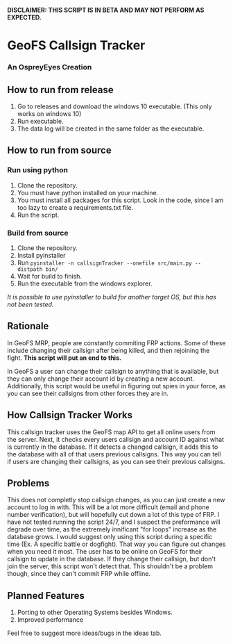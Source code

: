 **DISCLAIMER: THIS SCRIPT IS IN BETA AND MAY NOT PERFORM AS EXPECTED.**
# GeoFS Callsign Tracker
### An OspreyEyes Creation

## How to run from release
1. Go to releases and download the windows 10 executable. (This only works on windows 10)
2. Run executable.
3. The data log will be created in the same folder as the executable.

## How to run from source
### Run using python
1. Clone the repository.
2. You must have python installed on your machine.
3. You must install all packages for this script. Look in the code, since I am too lazy to create a requirements.txt file.
4. Run the script.

### Build from source
1. Clone the repository.
2. Install pyinstaller
3. Run ```pyinstaller -n callsignTracker --onefile src/main.py --distpath bin/```
4. Wait for build to finish.
5. Run the executable from the windows explorer.

_It is possible to use pyinstaller to build for another target OS, but this has not been tested._

## Rationale
In GeoFS MRP, people are constantly commiting FRP actions. Some of these include changing their callsign after being killed, and then rejoining the fight.
**This script will put an end to this.**

In GeoFS a user can change their callsign to anything that is available, but they can only change their account id by creating a new account.
Additionally, this script would be useful in figuring out spies in your force, as you can see their callsigns from other forces they are in.


## How Callsign Tracker Works
This callsign tracker uses the GeoFS map API to get all online users from the server.
Next, it checks every users callsign and account ID against what is currently in the database.
If it detects a changed callsign, it adds this to the database with all of that users previous callsigns.
This way you can tell if users are changing their callsigns, as you can see their previous callsigns.

## Problems
This does not completly stop callsign changes, as you can just create a new account to log in with. This will be a lot more difficult (email and phone number verification), but will hopefully cut down a lot of this type of FRP.
I have not tested running the script 24/7, and I suspect the preformance will degrade over time, as the extremely innificant "for loops" increase as the database grows. I would suggest only using this script during a specific time (Ex. A specific battle or dogfight). That way you can figure out changes when you need it most.
The user has to be online on GeoFS for their callsign to update in the database. If they change their callsign, but don't join the server, this script won't detect that. This shouldn't be a problem though, since they can't commit FRP while offline.

## Planned Features
1. Porting to other Operating Systems besides Windows.
2. Improved performance

Feel free to suggest more ideas/bugs in the ideas tab.
